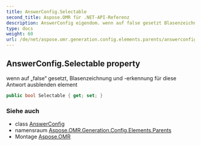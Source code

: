 ```yaml
---
title: AnswerConfig.Selectable
second_title: Aspose.OMR für .NET-API-Referenz
description: AnswerConfig eigendom. wenn auf false gesetzt Blasenzeichnung und erkennung für diese Antwort ausblenden element
type: docs
weight: 60
url: /de/net/aspose.omr.generation.config.elements.parents/answerconfig/selectable/
---
```

## AnswerConfig.Selectable property

wenn auf „false“ gesetzt, Blasenzeichnung und -erkennung für diese Antwort ausblenden element

```csharp
public bool Selectable { get; set; }
```

### Siehe auch

* class [AnswerConfig](../)
* namensraum [Aspose.OMR.Generation.Config.Elements.Parents](../../answerconfig/)
* Montage [Aspose.OMR](../../../)


